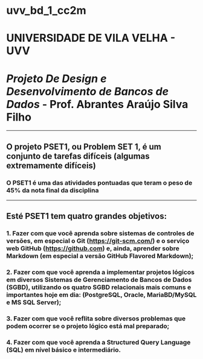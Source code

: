 # uvv_bd_1_cc2m
# UNIVERSIDADE DE VILA VELHA - UVV

# ***Projeto De Design e Desenvolvimento de Bancos de Dados*** - Prof. Abrantes Araújo Silva Filho 
---
## O projeto PSET1, ou Problem SET 1, é um conjunto de tarefas difíceis (algumas extremamente difíceis)

### O PSET1 é uma das atividades pontuadas que teram o peso de 45% da nota final da disciplina 
---
## Esté PSET1 tem quatro grandes objetivos:

### 1. Fazer com que você aprenda sobre sistemas de controles de versões, em especial o Git (https://git-scm.com/) e o serviço web GitHub (https://github.com) e, ainda, aprender sobre Markdown (em especial a versão GitHub Flavored Markdown);

### 2. Fazer com que você aprenda a implementar projetos lógicos em diversos Sistemas de Gerenciamento de Bancos de Dados (SGBD), utilizando os quatro SGBD relacionais mais comuns e importantes hoje em dia: (PostgreSQL, Oracle, MariaBD/MySQL e MS SQL Server);

### 3. Fazer com que você reflita sobre diversos problemas que podem ocorrer se o projeto lógico está mal preparado;

### 4. Fazer com que você aprenda a Structured Query Language (SQL) em nível básico e intermediário.